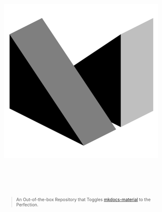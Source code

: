 <style>
  .block img {
    float: left;
    margin-right: 3.5em;
    max-height: 100%;
  }
  .block h1, blockquote {
    overflow: hidden
  }
</style>

<div class="block">
  <div>
    <sup>
      <img class="filtered" src="logo.png" />
    </sup>
  </div>
  <h1>
    Material Perfection
  </h1>
  <blockquote>
    An Out-of-the-box Repository that Toggles <a href="https://github.com/squidfunk/mkdocs-material">mkdocs-material</a> to the Perfection.
  </blockquote>
</div>
